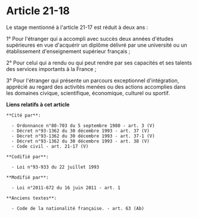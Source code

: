 # Article 21-18

Le stage mentionné à l'article 21-17 est réduit à deux ans : 

1° Pour l'étranger qui a accompli avec succès deux années d'études supérieures en vue d'acquérir un diplôme délivré par une
université ou un établissement d'enseignement supérieur français ; 

2° Pour celui qui a rendu ou qui peut rendre par ses capacités et ses talents des services importants à la France ;

3° Pour l'étranger qui présente un parcours exceptionnel d'intégration, apprécié au regard des activités menées ou des
actions accomplies dans les domaines civique, scientifique, économique, culturel ou sportif.

**Liens relatifs à cet article**

	**Cité par**:

	  - Ordonnance n°80-703 du 5 septembre 1980 - art. 3 (V)
	  - Décret n°93-1362 du 30 décembre 1993 - art. 37 (V)
	  - Décret n°93-1362 du 30 décembre 1993 - art. 37-1 (V)
	  - Décret n°93-1362 du 30 décembre 1993 - art. 38 (V)
	  - Code civil - art. 21-17 (V)

	**Codifié par**:

	  - Loi n°93-933 du 22 juillet 1993

	**Modifié par**:

	  - Loi n°2011-672 du 16 juin 2011 - art. 1

	**Anciens textes**:

	  - Code de la nationalité française. - art. 63 (Ab)
